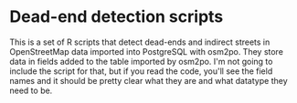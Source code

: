 # Dead-end detection scripts

This is a set of R scripts that detect dead-ends and indirect streets in OpenStreetMap data imported into PostgreSQL with osm2po. They store data in fields added to the table imported by osm2po. I'm not going to include the script for that, but if you read the code, you'll see the field names and it should be pretty clear what they are and what datatype they need to be.
